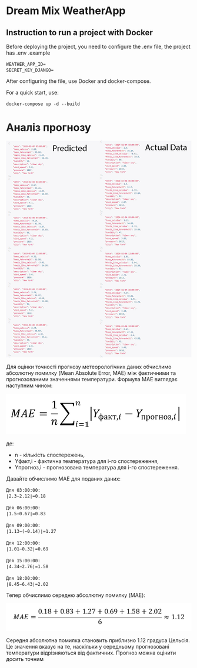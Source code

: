 # Dream Mix WeatherApp

## Instruction to run a project with Docker
Before deploying the project, you need to configure the .env file, the project has .env .example
```
WEATHER_APP_ID=
SECRET_KEY_DJANGO=
```

After configuring the file, use Docker and docker-compose.

For a quick start, use:
```dockerfile
docker-compose up -d --build
```

# Аналіз прогнозу

![analyze](media_readme/vs.jpg)

Для оцінки точності прогнозу метеорологічних даних обчислимо абсолютну помилку (Mean Absolute Error, MAE) 
між фактичними та прогнозованими значеннями температури. Формула MAE виглядає наступним чином:

![analyze](media_readme/formula1.png)

де:

  - n - кількість спостережень,
  - Yфакт,i - фактична температура для i-го спостереження,
  - Yпрогноз,i - прогнозована температура для i-го спостереження.

Давайте обчислимо MAE для поданих даних:

```
Для 03:00:00:
∣2.3−2.12∣=0.18

Для 06:00:00:
∣1.5−0.67∣=0.83

Для 09:00:00:
∣1.13−(−0.14)∣=1.27

Для 12:00:00:
∣1.01−0.32∣=0.69

Для 15:00:00:
∣4.34−2.76∣=1.58

Для 18:00:00:
∣8.45−6.43∣=2.02
```

Тепер обчислимо середню абсолютну помилку (MAE):

![analyze](media_readme/formula2.png)

Середня абсолютна помилка становить приблизно 1.12 градуса Цельсія. Це значення вказує на те, наскільки у 
середньому прогнозовані температури відрізняються від фактичних. Прогноз можна оцінити досить точним